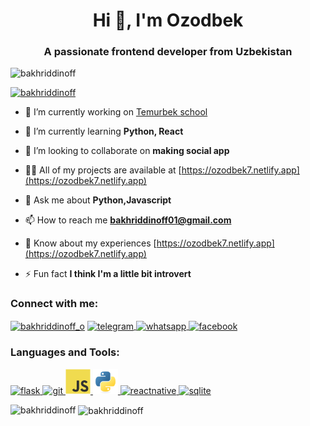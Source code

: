 <h1 align="center">Hi 👋, I'm Ozodbek</h1>
<h3 align="center">A passionate frontend developer from Uzbekistan</h3>

<p align="left"> <img src="https://komarev.com/ghpvc/?username=bakhriddinoff&label=Profile%20views&color=0e75b6&style=flat" alt="bakhriddinoff" /> </p>

<p align="left"> <a href="https://github.com/ryo-ma/github-profile-trophy"><img src="https://github-profile-trophy.vercel.app/?username=bakhriddinoff" alt="bakhriddinoff" /></a> </p>

- 🔭 I’m currently working on [Temurbek school](https://temurbekk-schooll.vercel.app)

- 🌱 I’m currently learning **Python, React**

- 👯 I’m looking to collaborate on **making social app**

- 👨‍💻 All of my projects are available at [https://ozodbek7.netlify.app](https://ozodbek7.netlify.app)

- 💬 Ask me about **Python,Javascript**

- 📫 How to reach me **bakhriddinoff01@gmail.com**

- 📄 Know about my experiences [https://ozodbek7.netlify.app](https://ozodbek7.netlify.app)

- ⚡ Fun fact **I think I'm a little bit introvert**

<h3 align="left">Connect with me:</h3>
<p align="left">
<a href="https://instagram.com/bakhriddinoff_o" target="blank"><img align="center" src="https://raw.githubusercontent.com/rahuldkjain/github-profile-readme-generator/master/src/images/icons/Social/instagram.svg" alt="bakhriddinoff_o" height="30" width="40" /></a>

<a href="https://t.me/o_bakhriddinov" target="blank">
  <img align="center" src="https://upload.wikimedia.org/wikipedia/commons/8/82/Telegram_logo.svg" alt="telegram" height="30" width="40" />
</a>

<a href="https://wa.me/998770933236" target="blank">
  <img align="center" src="https://raw.githubusercontent.com/rahuldkjain/github-profile-readme-generator/master/src/images/icons/Social/whatsapp.svg" alt="whatsapp" height="30" width="40" />
</a>

<a href="https://facebook.com/profile.php?id=61576046098775" target="blank">
  <img align="center" src="https://raw.githubusercontent.com/rahuldkjain/github-profile-readme-generator/master/src/images/icons/Social/facebook.svg" alt="facebook" height="30" width="40" />
</a>
  
</p>

<h3 align="left">Languages and Tools:</h3>
<p align="left"><a href="https://flask.palletsprojects.com/" target="_blank" rel="noreferrer">
  <img src="https://cdn.jsdelivr.net/gh/simple-icons/simple-icons/icons/flask.svg" alt="flask" width="40" height="40"/>
</a> <a href="https://git-scm.com/" target="_blank" rel="noreferrer"> <img src="https://www.vectorlogo.zone/logos/git-scm/git-scm-icon.svg" alt="git" width="40" height="40"/> </a> <a href="https://developer.mozilla.org/en-US/docs/Web/JavaScript" target="_blank" rel="noreferrer"> <img src="https://raw.githubusercontent.com/devicons/devicon/master/icons/javascript/javascript-original.svg" alt="javascript" width="40" height="40"/> </a> <a href="https://www.python.org" target="_blank" rel="noreferrer"> <img src="https://raw.githubusercontent.com/devicons/devicon/master/icons/python/python-original.svg" alt="python" width="40" height="40"/> </a> <a href="https://reactnative.dev/" target="_blank" rel="noreferrer"> <img src="https://reactnative.dev/img/header_logo.svg" alt="reactnative" width="40" height="40"/> </a> <a href="https://www.sqlite.org/" target="_blank" rel="noreferrer"> <img src="https://www.vectorlogo.zone/logos/sqlite/sqlite-icon.svg" alt="sqlite" width="40" height="40"/> </a> </p>

<p><img align="left" src="https://github-readme-stats.vercel.app/api/top-langs?username=bakhriddinoff&show_icons=true&locale=en&layout=compact" alt="bakhriddinoff" /></p>

<p>&nbsp;<img align="center" src="https://github-readme-stats.vercel.app/api?username=bakhriddinoff&show_icons=true&locale=en" alt="bakhriddinoff" /></p>
